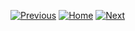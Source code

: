 [![Previous](https://img.shields.io/badge/previous-blue.svg)](https://github.com/SupunGurusinghe/SinlinguaDocumentation/tree/main/1.%20Singlish%20to%20Sinhala%20Text%20Conversion#readme)
[![Home](https://img.shields.io/badge/home-orange.svg)]([#introduction](https://github.com/SupunGurusinghe/SinlinguaDocumentation#readme))
[![Next](https://img.shields.io/badge/next-blue.svg)](https://github.com/SupunGurusinghe/SinlinguaDocumentation/tree/main/3.%20Sinhala%20Grammar%20Conversion#readme
)
